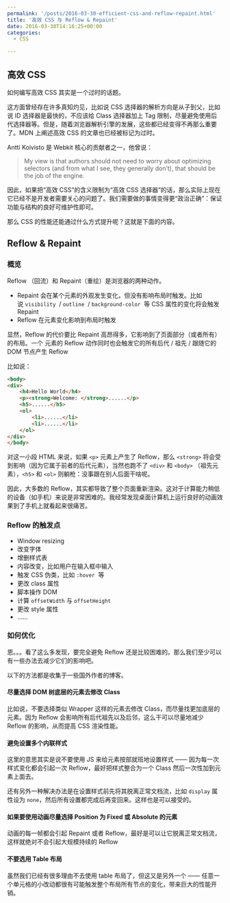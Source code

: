 ```yaml
---
permalink: '/posts/2016-03-30-efficient-css-and-reflow-repaint.html'
title: '高效 CSS 与 Reflow & Repaint'
date: 2016-03-30T14:16:25+00:00
categories:
  - CSS

---
```




## 高效 CSS

如何编写高效 CSS 其实是一个过时的话题。

这方面曾经存在许多真知灼见，比如说 CSS 选择器的解析方向是从子到父，比如说 ID 选择器是最快的，不应该给 Class 选择器加上 Tag 限制，尽量避免使用后代选择器等。但是，随着浏览器解析引擎的发展，这些都已经变得不再那么重要了。MDN 上阐述高效 CSS 的文章也已经被标记为过时。

Antti Koivisto 是 Webkit 核心的贡献者之一，他曾说：

> My view is that authors should not need to worry about optimizing selectors (and from what I see, they generally don’t), that should be the job of the engine.

因此，如果把“高效 CSS”的含义限制为“高效 CSS 选择器”的话，那么实际上现在它已经不是开发者需要关心的问题了。我们需要做的事情变得更“政治正确”：保证功能与结构的良好可维护性即可。

那么 CSS 的性能还能通过什么方式提升呢？这就是下面的内容。

<!--more-->

## Reflow & Repaint

### 概览

Reflow （回流）和 Repaint（重绘）是浏览器的两种动作。

  * Repaint 会在某个元素的外观发生变化，但没有影响布局时触发。比如说 `visibility`  / `outline`  / `background-color`  等 CSS 属性的变化将会触发 Repaint
  * Reflow 在元素变化影响到布局时触发

显然，Reflow 的代价要比 Repaint 高昂得多，它影响到了页面部分（或者所有）的布局。一个 元素的 Reflow 动作同时也会触发它的所有后代 / 祖先 / 跟随它的 DOM 节点产生 Reflow

比如说：

```html
<body>
<div>
	<h4>Hello World</h4>
	<p><strong>Welcome: </strong>......</p>
	<h5>......</h5>
	<ol>
		<li>......</li>
		<li>......</li>
	</ol>
</div>
</body>
```

对这一小段 HTML 来说，如果 `<p>` 元素上产生了 Reflow，那么 `<strong>` 将会受到影响（因为它属于前者的后代元素），当然也跑不了 `<div>` 和 `<body>` （祖先元素），`<h5>` 和 `<ol>` 则躺枪：没事跟在别人后面干啥呢。

因此，大多数的 Reflow，其实都导致了整个页面重新渲染。这对于计算能力稍低的设备（如手机）来说是非常困难的。我经常发现桌面计算机上运行良好的动画效果到了手机上就看起来很痛苦。

### Reflow 的触发点

  * Window resizing
  * 改变字体
  * 增删样式表
  * 内容改变，比如用户在输入框中输入
  * 触发 CSS 伪类，比如 `:hover`  等
  * 更改 class 属性
  * 脚本操作 DOM
  * 计算 `offsetWidth` 与 `offsetHeight`
  * 更改 style 属性
  * &#8230;&#8230;

### 如何优化

恩。。。看了这么多发现，要完全避免 Reflow 还是比较困难的。那么我们至少可以有一些办法去减少它们的影响吧。

以下的方法都是收集于一些国外作者的博客。

#### 尽量选择 DOM 树底层的元素去修改 Class

比如说，不要选择类似 Wrapper 这样的元素去修改 Class，而尽量找更加底层的元素。因为 Reflow 会影响所有后代祖先以及后邻，这么干可以尽量地减少 Reflow 的影响，从而提高 CSS 渲染性能。

#### 避免设置多个内联样式

这里的意思其实是说不要使用 JS 来给元素按部就班地设置样式 —— 因为每一次样式变化都会引起一次 Reflow，最好把样式整合为一个 Class 然后一次性加到元素上面去。

还有另外一种解决办法是在设置样式前先将其脱离正常文档流，比如 `display` 属性设为 `none`，然后所有设置都完成后再变回来。这样也是可以接受的。

#### 如果要使用动画尽量选择 Position 为 Fixed 或 Absolute 的元素

动画的每一帧都会引起 Repaint 或者 Reflow，最好是可以让它脱离正常文档流，这样就绝对不会引起大规模持续的 Reflow

#### 不要选用 Table 布局

虽然我们已经有很多理由不去使用 table 布局了，但这又是另外一个 —— 任意一个单元格的小改动都很有可能触发整个布局所有节点的变化，带来巨大的性能开销。

&nbsp;
